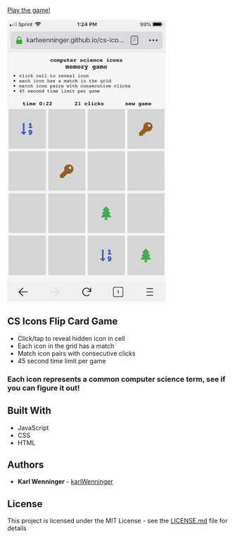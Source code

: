 [Play the game!](https://karlwenninger.github.io/cs-icons-flip-card-game/)	


 [![Preview](mobile-preview.png)](https://karlwenninger.github.io/cs-icons-flip-card-game/)


## CS Icons Flip Card Game

* Click/tap to reveal hidden icon in cell
* Each icon in the grid has a match
* Match icon pairs with consecutive clicks
* 45 second time limit per game
### Each icon represents a common computer science term, see if you can figure it out!

## Built With

* JavaScript
* CSS
* HTML

## Authors

* **Karl Wenninger** - [karlWenninger](https://github.com/karlWenninger)

## License

This project is licensed under the MIT License - see the [LICENSE.md](LICENSE.md) file for details
